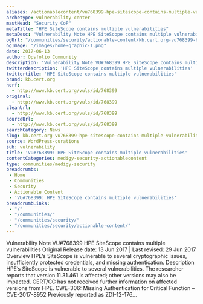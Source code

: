 ```yaml
---
aliases: /actionablecontent/vu768399-hpe-sitescope-contains-multiple-vulnerabilities
archetype: vulnerability-center
mastHead: "Security CoP"
metaTitle: "HPE SiteScope contains multiple vulnerabilities"
metaDesc: "Vulnerability Note HPE SiteScope contains multiple vulnerabilities Original Release date: 13 Jun 2017 | Last revised: 29 Jun 2017 Overview HPE&#8217;s SiteScope is vulnerable to several cryptographic issues, insufficiently protected credentials, and missing authentication. Description HPE&#8217;s SiteScope is vulnerable to several vulnerabilities." 
ogUrl: "/communities/security/actionable-content/kb.cert.org-vu768399-hpe-sitescope-contains-multiple-vulnerabilities/"
ogImage: "/images/home-graphic-1.png"
date: 2017-06-13
author: Opsfolio Community
description: 'Vulnerability Note VU#768399 HPE SiteScope contains multiple vulnerabilities Original Release date: 13 Jun 2017 | Last revised: 29 Jun 2017 Overview HPE&#8217;s SiteScope is vulnerable to several cryptographic issues, insufficiently protected credentials, and missing authentication. Description HPE&#8217;s SiteScope is vulnerable to several vulnerabilities. The researcher reports that version 11.31.461 is&hellip;'
twitterdescription: 'HPE SiteScope contains multiple vulnerabilities'
twittertitle: 'HPE SiteScope contains multiple vulnerabilities'
brand: kb.cert.org
herf:
  - http://www.kb.cert.org/vuls/id/768399
original:
  - http://www.kb.cert.org/vuls/id/768399
cleanUrl:
  - http://www.kb.cert.org/vuls/id/768399
sourceUrl:
  - http://www.kb.cert.org/vuls/id/768399
searchCategory: News
slug: kb.cert.org-vu768399-hpe-sitescope-contains-multiple-vulnerabilities
source: WordPress-curations
sub: vulnerability
title: 'VU#768399: HPE SiteScope contains multiple vulnerabilities'
contentCategories: medigy-security-actionablecontent
type: communities/medigy-security
breadcrumbs:
 - Home
 - Communities
 - Security
 - Actionable Content
 - 'VU#768399: HPE SiteScope contains multiple vulnerabilities'
breadcrumbLinks:
 - "/"
 - "/communities/"
 - "/communities/security/"
 - "/communities/security/actionable-content/"
---
```

Vulnerability Note VU#768399 HPE SiteScope contains multiple vulnerabilities Original Release date: 13 Jun 2017 | Last revised: 29 Jun 2017 Overview HPE&#8217;s SiteScope is vulnerable to several cryptographic issues, insufficiently protected credentials, and missing authentication. Description HPE&#8217;s SiteScope is vulnerable to several vulnerabilities. The researcher reports that version 11.31.461 is affected; other versions may also be impacted. CERT/CC has not received further information on affected versions from HPE. CWE-306: Missing Authentication for Critical Function &#8211; CVE-2017-8952 Previously reported as ZDI-12-176...